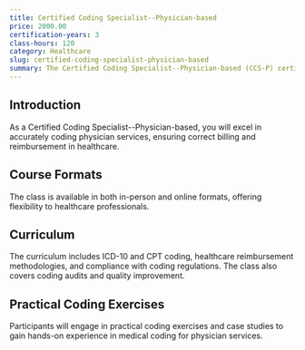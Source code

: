 ```yaml
---
title: Certified Coding Specialist--Physician-based
price: 2000.00
certification-years: 3
class-hours: 120
category: Healthcare
slug: certified-coding-specialist-physician-based
summary: The Certified Coding Specialist--Physician-based (CCS-P) certification is designed for professionals specializing in medical coding for physician services. This comprehensive class covers ICD-10 coding, CPT coding, and healthcare reimbursement. It equips candidates with the skills needed to accurately code medical diagnoses and procedures for billing and insurance purposes.
---
```


## Introduction

As a Certified Coding Specialist--Physician-based, you will excel in accurately coding physician services, ensuring correct billing and reimbursement in healthcare.

## Course Formats

The class is available in both in-person and online formats, offering flexibility to healthcare professionals.

## Curriculum

The curriculum includes ICD-10 and CPT coding, healthcare reimbursement methodologies, and compliance with coding regulations. The class also covers coding audits and quality improvement.

## Practical Coding Exercises

Participants will engage in practical coding exercises and case studies to gain hands-on experience in medical coding for physician services.

